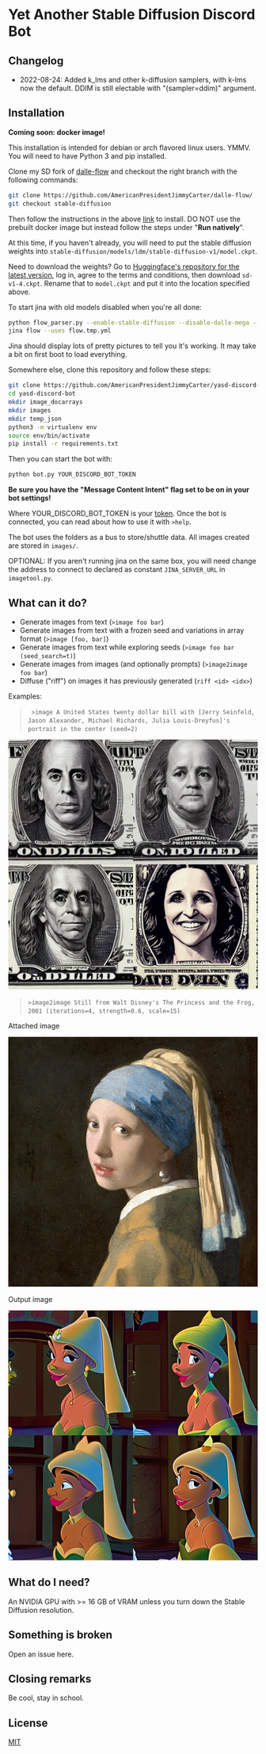 # Yet Another Stable Diffusion Discord Bot

## Changelog

- 2022-08-24: Added k_lms and other k-diffusion samplers, with k-lms now the default. DDIM is still electable with "(sampler=ddim)" argument.

## Installation

**Coming soon: docker image!**

This installation is intended for debian or arch flavored linux users. YMMV. You will need to have Python 3 and pip installed.

Clone my SD fork of [dalle-flow](https://github.com/AmericanPresidentJimmyCarter/dalle-flow/tree/stable-diffusion) and checkout the right branch with the following commands:

```bash
git clone https://github.com/AmericanPresidentJimmyCarter/dalle-flow/
git checkout stable-diffusion
```

Then follow the instructions in the above [link](https://github.com/AmericanPresidentJimmyCarter/dalle-flow/tree/stable-diffusion) to install. DO NOT use the prebuilt docker image but instead follow the steps under "**Run natively**".

At this time, if you haven't already, you will need to put the stable diffusion weights into `stable-diffusion/models/ldm/stable-diffusion-v1/model.ckpt`.

Need to download the weights? Go to [Huggingface's repository for the latest version](https://huggingface.co/CompVis/stable-diffusion-v-1-4-original/blob/main/sd-v1-4.ckpt), log in, agree to the terms and conditions, then download `sd-v1-4.ckpt`. Rename that to `model.ckpt` and put it into the location specified above.

To start jina with old models disabled when you're all done:

```bash
python flow_parser.py --enable-stable-diffusion --disable-dalle-mega --disable-glid3xl
jina flow --uses flow.tmp.yml
```

Jina should display lots of pretty pictures to tell you it's working. It may take a bit on first boot to load everything.

Somewhere else, clone this repository and follow these steps:

```bash
git clone https://github.com/AmericanPresidentJimmyCarter/yasd-discord-bot/
cd yasd-discord-bot
mkdir image_docarrays
mkdir images
mkdir temp_json
python3 -m virtualenv env
source env/bin/activate
pip install -r requirements.txt
```

Then you can start the bot with:

```bash
python bot.py YOUR_DISCORD_BOT_TOKEN
```

**Be sure you have the "Message Content Intent" flag set to be on in your bot settings!**

Where YOUR_DISCORD_BOT_TOKEN is your [token](https://discordpy.readthedocs.io/en/stable/discord.html). Once the bot is connected, you can read about how to use it with `>help`.

The bot uses the folders as a bus to store/shuttle data. All images created are stored in `images/`.

OPTIONAL: If you aren't running jina on the same box, you will need change the address to connect to declared as constant `JINA_SERVER_URL` in `imagetool.py`.

## What can it do?

- Generate images from text (`>image foo bar`)
- Generate images from text with a frozen seed and variations in array format (`>image [foo, bar]`)
- Generate images from text while exploring seeds (`>image foo bar (seed_search=t)`)
- Generate images from images (and optionally prompts) (`>image2image foo bar`)
- Diffuse ("riff") on images it has previously generated (`riff <id> <idx>`)

Examples:

> ``` >image A United States twenty dollar bill with [Jerry Seinfeld, Jason Alexander, Michael Richards, Julia Louis-Dreyfus]'s portrait in the center (seed=2)```

![Seinfeld actors on money](https://github.com/AmericanPresidentJimmyCarter/yasd-discord-bot/blob/master/examples/seinfeld_money.jpg?raw=true)

> ```>image2image Still from Walt Disney's The Princess and the Frog, 2001 (iterations=4, strength=0.6, scale=15)```

Attached image

![Vermeer's Girl with a Pearl Earring](https://github.com/AmericanPresidentJimmyCarter/yasd-discord-bot/blob/master/examples/pearl.jpg?raw=true)

Output image

![Vermeer's Girl with a Pearl Earring diffused into Disney's Princess and the Front](https://github.com/AmericanPresidentJimmyCarter/yasd-discord-bot/blob/master/examples/princess_frog.jpg?raw=true)


## What do I need?

An NVIDIA GPU with >= 16 GB of VRAM unless you turn down the Stable Diffusion resolution.

## Something is broken

Open an issue here.

## Closing remarks

Be cool, stay in school.

## License

[MIT](https://choosealicense.com/licenses/mit/)